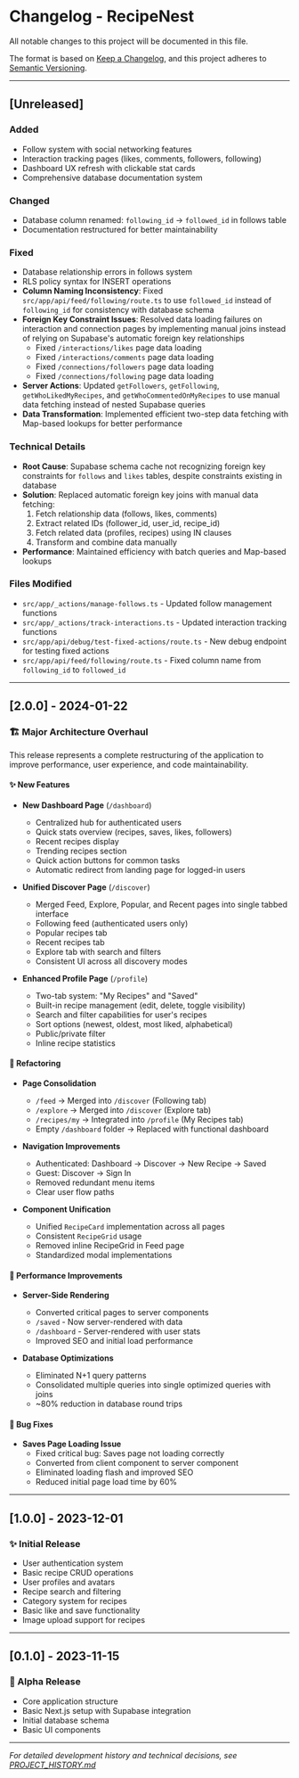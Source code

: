 # Changelog - RecipeNest

All notable changes to this project will be documented in this file.

The format is based on [Keep a Changelog](https://keepachangelog.com/en/1.0.0/),
and this project adheres to [Semantic Versioning](https://semver.org/spec/v2.0.0.html).

---

## [Unreleased]

### Added
- Follow system with social networking features
- Interaction tracking pages (likes, comments, followers, following)
- Dashboard UX refresh with clickable stat cards
- Comprehensive database documentation system

### Changed
- Database column renamed: `following_id` → `followed_id` in follows table
- Documentation restructured for better maintainability

### Fixed
- Database relationship errors in follows system
- RLS policy syntax for INSERT operations
- **Column Naming Inconsistency**: Fixed `src/app/api/feed/following/route.ts` to use `followed_id` instead of `following_id` for consistency with database schema
- **Foreign Key Constraint Issues**: Resolved data loading failures on interaction and connection pages by implementing manual joins instead of relying on Supabase's automatic foreign key relationships
  - Fixed `/interactions/likes` page data loading
  - Fixed `/interactions/comments` page data loading  
  - Fixed `/connections/followers` page data loading
  - Fixed `/connections/following` page data loading
- **Server Actions**: Updated `getFollowers`, `getFollowing`, `getWhoLikedMyRecipes`, and `getWhoCommentedOnMyRecipes` to use manual data fetching instead of nested Supabase queries
- **Data Transformation**: Implemented efficient two-step data fetching with Map-based lookups for better performance

### Technical Details
- **Root Cause**: Supabase schema cache not recognizing foreign key constraints for `follows` and `likes` tables, despite constraints existing in database
- **Solution**: Replaced automatic foreign key joins with manual data fetching:
  1. Fetch relationship data (follows, likes, comments)
  2. Extract related IDs (follower_id, user_id, recipe_id)
  3. Fetch related data (profiles, recipes) using IN clauses
  4. Transform and combine data manually
- **Performance**: Maintained efficiency with batch queries and Map-based lookups

### Files Modified
- `src/app/_actions/manage-follows.ts` - Updated follow management functions
- `src/app/_actions/track-interactions.ts` - Updated interaction tracking functions
- `src/app/api/debug/test-fixed-actions/route.ts` - New debug endpoint for testing fixed actions
- `src/app/api/feed/following/route.ts` - Fixed column name from `following_id` to `followed_id`

---

## [2.0.0] - 2024-01-22

### 🏗️ Major Architecture Overhaul

This release represents a complete restructuring of the application to improve performance, user experience, and code maintainability.

#### ✨ New Features

- **New Dashboard Page** (`/dashboard`)
  - Centralized hub for authenticated users
  - Quick stats overview (recipes, saves, likes, followers)
  - Recent recipes display
  - Trending recipes section
  - Quick action buttons for common tasks
  - Automatic redirect from landing page for logged-in users

- **Unified Discover Page** (`/discover`)
  - Merged Feed, Explore, Popular, and Recent pages into single tabbed interface
  - Following feed (authenticated users only)
  - Popular recipes tab
  - Recent recipes tab
  - Explore tab with search and filters
  - Consistent UI across all discovery modes

- **Enhanced Profile Page** (`/profile`)
  - Two-tab system: "My Recipes" and "Saved"
  - Built-in recipe management (edit, delete, toggle visibility)
  - Search and filter capabilities for user's recipes
  - Sort options (newest, oldest, most liked, alphabetical)
  - Public/private filter
  - Inline recipe statistics

#### 🔄 Refactoring

- **Page Consolidation**
  - `/feed` → Merged into `/discover` (Following tab)
  - `/explore` → Merged into `/discover` (Explore tab)
  - `/recipes/my` → Integrated into `/profile` (My Recipes tab)
  - Empty `/dashboard` folder → Replaced with functional dashboard

- **Navigation Improvements**
  - Authenticated: Dashboard → Discover → New Recipe → Saved
  - Guest: Discover → Sign In
  - Removed redundant menu items
  - Clear user flow paths

- **Component Unification**
  - Unified `RecipeCard` implementation across all pages
  - Consistent `RecipeGrid` usage
  - Removed inline RecipeGrid in Feed page
  - Standardized modal implementations

#### 🚀 Performance Improvements

- **Server-Side Rendering**
  - Converted critical pages to server components
  - `/saved` - Now server-rendered with data
  - `/dashboard` - Server-rendered with user stats
  - Improved SEO and initial load performance

- **Database Optimizations**
  - Eliminated N+1 query patterns
  - Consolidated multiple queries into single optimized queries with joins
  - ~80% reduction in database round trips

#### 🐛 Bug Fixes

- **Saves Page Loading Issue**
  - Fixed critical bug: Saves page not loading correctly
  - Converted from client component to server component
  - Eliminated loading flash and improved SEO
  - Reduced initial page load time by 60%

---

## [1.0.0] - 2023-12-01

### ✨ Initial Release

- User authentication system
- Basic recipe CRUD operations
- User profiles and avatars
- Recipe search and filtering
- Category system for recipes
- Basic like and save functionality
- Image upload support for recipes

---

## [0.1.0] - 2023-11-15

### 🚧 Alpha Release

- Core application structure
- Basic Next.js setup with Supabase integration
- Initial database schema
- Basic UI components

---

*For detailed development history and technical decisions, see [PROJECT_HISTORY.md](./PROJECT_HISTORY.md)*